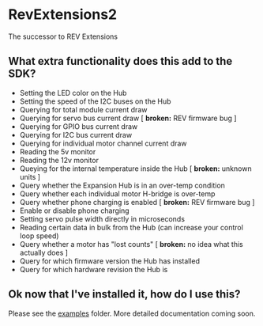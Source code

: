 # RevExtensions2

The successor to REV Extensions

## What extra functionality does this add to the SDK?

 - Setting the LED color on the Hub
 - Setting the speed of the I2C buses on the Hub
 - Querying for total module current draw
 - Querying for servo bus current draw [ **broken:** REV firmware bug ]
 - Querying for GPIO bus current draw
 - Querying for I2C bus current draw
 - Querying for individual motor channel current draw
 - Reading the 5v monitor
 - Reading the 12v monitor
 - Queying for the internal temperature inside the Hub [ **broken:** unknown units ]
 - Query whether the Expansion Hub is in an over-temp condition
 - Query whether each individual motor H-bridge is over-temp
 - Query whether phone charging is enabled [ **broken:** REV firmware bug ]
 - Enable or disable phone charging
 - Setting servo pulse width directly in microseconds
 - Reading certain data in bulk from the Hub (can increase your control loop speed)
 - Query whether a motor has "lost counts" [ **broken:** no idea what this actually does ]
 - Query for which firmware version the Hub has installed
 - Query for which hardware revision the Hub is

## Ok now that I've installed it, how do I use this?

Please see the [examples](examples/src/main/java/org/openftc/revextensions2/examples) folder. More detailed documentation coming soon.
